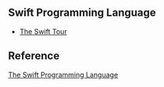 Swift Programming Language
----------------

* [The Swift Tour](https://github.com/rocooshiang/LearningSwiftRecord/blob/master/Swift-Programming-Language/docs/The-Swift-Tour.md)



Reference
----------
[The Swift Programming Language](https://developer.apple.com/library/ios/documentation/Swift/Conceptual/Swift_Programming_Language/index.html#//apple_ref/doc/uid/TP40014097-CH3-ID0)
